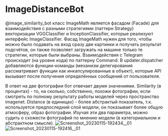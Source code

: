 # ImageDistanceBot
@image_similarity_bot
класс ImageMath является фасадом (Facade) для взаимодействия с разными стратегиями (паттерн Strategy) векторизации VGGClassifier и InceptionClassifier, которые реализуют интерфейс ImageClassifier. Фасад ImageMath нужен для того, чтобы можно было подавать на вход сразу две картинки и получать результат подсчётов, он также позволяет загружать на машине только те стратегии, которые были выбраны. Взаимодействия с Telegram происходит (на уровне кода) по паттерну Command. В updater.dispatcher добавляются функции-команды (механизм делегирования рассматривает функции как инкапсулированные в объект), которые API вызывает после получения определённых сообщений от пользователя.

В ответ на две фотографии бот отвечает двумя значениями. Similarity (в процентах) - то, на сколько, собственно, похожи фотографии, если смотреть по полному результату работы моделей через пространство imagenet. Distance (в единицах) - более абстрактый показатель, т.к. используется предпоследний слой модели, он показывает более общую атмосферу, образ фотографии. Изучая эти два параметра, можно судить о схожести фотографий по мнению модели (в категориальном и абстрактном смысле). 
![Screenshot_20230115-192434__01](https://user-images.githubusercontent.com/62621659/212571427-01f32692-0bd4-4284-980f-221b57affaf1.jpg)
![Screenshot_20230115-192416__01](https://user-images.githubusercontent.com/62621659/212571434-09138ae6-7c69-4036-9c43-58f71775ebef.jpg)
